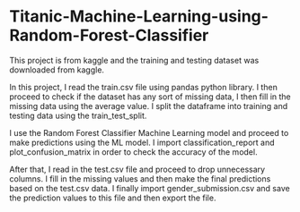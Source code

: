 # Titanic-Machine-Learning-using-Random-Forest-Classifier

This project is from kaggle and the training and testing dataset was downloaded from kaggle.

In this project, I read the train.csv file using pandas python library. I then proceed to check if the dataset has any sort of missing data, I then fill in the missing data using the average value. I split the dataframe into training and testing data using the train_test_split. 

I use the Random Forest Classifier Machine Learning model and proceed to make predictions using the ML model. I import classification_report and plot_confusion_matrix in order to check the accuracy of the model.

After that, I read in the test.csv file and proceed to drop unnecessary columns. I fill in the missing values and then make the final predictions based on the test.csv data. I finally import gender_submission.csv and save the prediction values to this file and then export the file.
